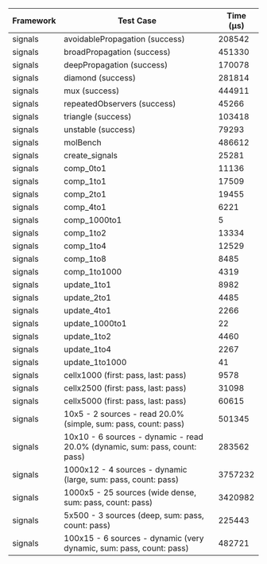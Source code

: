| Framework | Test Case | Time (μs) |
| --- | --- | --- |
| signals | avoidablePropagation (success) | 208542 |
| signals | broadPropagation (success) | 451330 |
| signals | deepPropagation (success) | 170078 |
| signals | diamond (success) | 281814 |
| signals | mux (success) | 444911 |
| signals | repeatedObservers (success) | 45266 |
| signals | triangle (success) | 103418 |
| signals | unstable (success) | 79293 |
| signals | molBench | 486612 |
| signals | create_signals | 25281 |
| signals | comp_0to1 | 11136 |
| signals | comp_1to1 | 17509 |
| signals | comp_2to1 | 19455 |
| signals | comp_4to1 | 6221 |
| signals | comp_1000to1 | 5 |
| signals | comp_1to2 | 13334 |
| signals | comp_1to4 | 12529 |
| signals | comp_1to8 | 8485 |
| signals | comp_1to1000 | 4319 |
| signals | update_1to1 | 8982 |
| signals | update_2to1 | 4485 |
| signals | update_4to1 | 2266 |
| signals | update_1000to1 | 22 |
| signals | update_1to2 | 4460 |
| signals | update_1to4 | 2267 |
| signals | update_1to1000 | 41 |
| signals | cellx1000 (first: pass, last: pass) | 9578 |
| signals | cellx2500 (first: pass, last: pass) | 31098 |
| signals | cellx5000 (first: pass, last: pass) | 60615 |
| signals | 10x5 - 2 sources - read 20.0% (simple, sum: pass, count: pass) | 501345 |
| signals | 10x10 - 6 sources - dynamic - read 20.0% (dynamic, sum: pass, count: pass) | 283562 |
| signals | 1000x12 - 4 sources - dynamic (large, sum: pass, count: pass) | 3757232 |
| signals | 1000x5 - 25 sources (wide dense, sum: pass, count: pass) | 3420982 |
| signals | 5x500 - 3 sources (deep, sum: pass, count: pass) | 225443 |
| signals | 100x15 - 6 sources - dynamic (very dynamic, sum: pass, count: pass) | 482721 |
